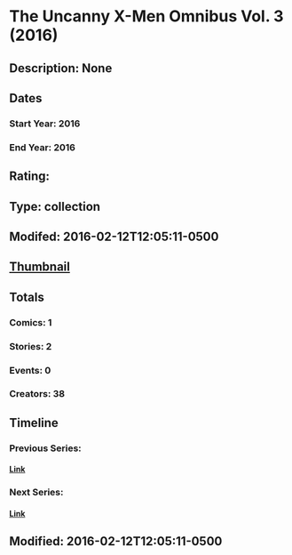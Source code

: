 # The Uncanny X-Men Omnibus Vol. 3 (2016)
## Description: None
## Dates
### Start Year: 2016
### End Year: 2016
## Rating: 
## Type: collection
## Modifed: 2016-02-12T12:05:11-0500
## [Thumbnail](http://i.annihil.us/u/prod/marvel/i/mg/b/40/image_not_available.jpg)
## Totals
### Comics: 1
### Stories: 2
### Events: 0
### Creators: 38
## Timeline
### Previous Series: 
#### [Link]()
### Next Series: 
#### [Link]()
## Modified: 2016-02-12T12:05:11-0500